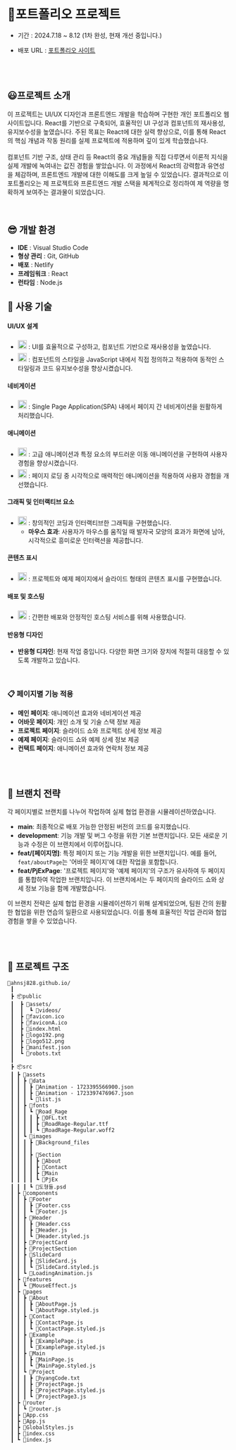 # 🦆포트폴리오 프로젝트

<!-- <img src="./etude.gif" alt="etude"/><br /> -->

<!-- - 기간 : 2024.7.29 ~ 8.12 -->

- 기간 : 2024.7.18 ~ 8.12 (1차 완성, 현재 개선 중입니다.)

- 배포 URL : [포트폴리오 사이트](https://ahn-portfolio.netlify.app/)

<br /><br />

## 😃프로젝트 소개

이 프로젝트는 UI/UX 디자인과 프론트엔드 개발을 학습하며 구현한 개인 포트폴리오 웹사이트입니다. React를 기반으로 구축되어, 효율적인 UI 구성과 컴포넌트의 재사용성, 유지보수성을 높였습니다. 주된 목표는 React에 대한 실력 향상으로, 이를 통해 React의 핵심 개념과 작동 원리를 실제 프로젝트에 적용하며 깊이 있게 학습했습니다.
<br /><br />
컴포넌트 기반 구조, 상태 관리 등 React의 중요 개념들을 직접 다루면서 이론적 지식을 실제 개발에 녹여내는 값진 경험을 쌓았습니다. 이 과정에서 React의 강력함과 유연성을 체감하며, 프론트엔드 개발에 대한 이해도를 크게 높일 수 있었습니다. 결과적으로 이 포트폴리오는 제 프로젝트와 프론트엔드 개발 스택을 체계적으로 정리하여 제 역량을 명확하게 보여주는 결과물이 되었습니다.

<!-- 이 프로젝트는 UI/UX 디자인과 프론트엔드 개발을 공부하고 준비하면서 구현한 포트폴리오 웹사이트입니다. 이 사이트는 제 프로젝트와 프론트엔드 개발 스택을 체계적으로 정리하여 제 역량을 명확하게 보여주는 포트폴리오입니다. 웹사이트는 React를 기반으로 하여 효율적으로 UI를 구성하고, 각 요소를 독립적인 컴포넌트로 관리하여 재사용성과 유지보수성을 높였습니다.
<br /><br />

이 프로젝트를 시작한 주된 동기는 React에 대한 실력 향상이었습니다. React를 깊이 있게 이해하고 싶어 시작한 이 프로젝트를 통해, React의 핵심 개념과 작동 원리를 실제로 적용하며 학습할 수 있었습니다. 컴포넌트 기반 구조, 상태 관리 등 React의 중요한 개념들을 직접 다루면서, 이론적 지식을 실제 개발에 녹여내는 값진 경험을 쌓았습니다. 이 과정에서 React의 강력함과 유연성을 체감하며, 프론트엔드 개발에 대한 이해도를 크게 높일 수 있었습니다. -->

<!-- 이 프로젝트는 UI/UX 디자인과 프론트엔드 개발 역량을 보여주는 포트폴리오 웹사이트입니다. React를 기반으로 구현하여 효율적인 UI 구성과 높은 재사용성, 유지보수성을 달성했습니다. 이 프로젝트는 React 실력 향상을 위해 시작되었으며, 개발 과정에서 React의 핵심 개념과 작동 원리를 깊이 있게 학습하고 적용할 수 있었습니다. 결과적으로 프론트엔드 개발에 대한 이해도를 크게 높이는 값진 경험이 되었습니다. -->

<br />

## 😎 개발 환경

- **IDE** : Visual Studio Code
- **형상 관리** : Git, GitHub
- **배포** : Netlify
- **프레임워크** : React
- **런타임** : Node.js

<!-- React: UI를 효율적으로 구성하고, 컴포넌트 기반으로 재사용성을 높였습니다.
React Router: Single Page Application(SPA) 내에서 페이지 간 네비게이션을 원활하게 처리했습니다.
styled-components: 동적인 스타일링과 코드 유지보수성을 향상시키기 위해 사용했습니다.
GSAP: 고급 애니메이션과 부드러운 이동 효과를 구현하여 사용자 경험을 개선했습니다.
LottieFiles: 페이지 로딩 시 매력적인 애니메이션을 적용하여 대기 시간을 줄였습니다.
p5.js: 마우스 이동에 반응하는 동적 발자국 효과를 구현했습니다.
Netlify: 간편한 배포와 안정적인 호스팅을 제공받기 위해 사용했습니다. -->

## 🧐 사용 기술

#### UI/UX 설계

- <img src="https://img.shields.io/badge/React-20232A?style=for-the-badge&logo=react&logoColor=61DAFB" alt="React" style="height: 20px; margin-top: 5px;"> : UI를 효율적으로 구성하고, 컴포넌트 기반으로 재사용성을 높였습니다.
- <img src="https://img.shields.io/badge/styled--components-DB7093?style=for-the-badge&logo=styled-components&logoColor=white" alt="styled-components" style="height: 20px; margin-top: 5px;"> : 컴포넌트의 스타일을 JavaScript 내에서 직접 정의하고 적용하여 동적인 스타일링과 코드 유지보수성을 향상시켰습니다.

#### 네비게이션

- <img src="https://img.shields.io/badge/React_Router-CA4245?style=for-the-badge&logo=react-router&logoColor=white" alt="React Router" style="height: 20px; margin-top: 5px;"> : Single Page Application(SPA) 내에서 페이지 간 네비게이션을 원활하게 처리했습니다.

#### 애니메이션

- <img src="https://img.shields.io/badge/GSAP-0AE448?style=for-the-badge&logo=greensock&logoColor=black&color=0AE448" alt="GSAP" style="height: 20px; margin-top: 5px;"> : 고급 애니메이션과 특정 요소의 부드러운 이동 애니메이션을 구현하여 사용자 경험을 향상시켰습니다.
- <img src="https://img.shields.io/badge/p5%20js-ED225D?style=for-the-badge&logo=p5dotjs&logoColor=white" alt="p5.js" style="height: 20px; margin-top: 5px;"> : 페이지 로딩 중 시각적으로 매력적인 애니메이션을 적용하여 사용자 경험을 개선했습니다.

#### 그래픽 및 인터랙티브 요소

- <img src="https://img.shields.io/badge/p5%20js-ED225D?style=for-the-badge&logo=p5dotjs&logoColor=white" alt="p5.js" style="height: 20px; margin-top: 5px;"> : 창의적인 코딩과 인터랙티브한 그래픽을 구현했습니다.
  - **마우스 효과**: 사용자가 마우스를 움직일 때 발자국 모양의 효과가 화면에 남아, 시각적으로 흥미로운 인터랙션을 제공합니다.

#### 콘텐츠 표시

- <img src="https://img.shields.io/badge/Swiper-333333?style=for-the-badge&logo=swiper&logoColor=white" alt="Swiper" style="height: 20px; margin-top: 5px;"> : 프로젝트와 예제 페이지에서 슬라이드 형태의 콘텐츠 표시를 구현했습니다.

#### 배포 및 호스팅

- <img src="https://img.shields.io/badge/Netlify-00C7B7?style=for-the-badge&logo=netlify&logoColor=white" alt="Netlify" style="height: 20px; margin-top: 5px;"> : 간편한 배포와 안정적인 호스팅 서비스를 위해 사용했습니다.

#### 반응형 디자인

- **반응형 디자인**: 현재 작업 중입니다. 다양한 화면 크기와 장치에 적절히 대응할 수 있도록 개발하고 있습니다.
  <!-- 나중에 바꾸기 / 변경 -->
  <!-- - **반응형 디자인**: 모든 페이지에서 다양한 화면 크기와 장치에 적절히 대응하도록 구현되었습니다. -->

<br/>

### 📋 페이지별 기능 적용

- **메인 페이지**: 애니메이션 효과와 네비게이션 제공
- **어바웃 페이지**: 개인 소개 및 기술 스택 정보 제공
- **프로젝트 페이지**: 슬라이드 쇼와 프로젝트 상세 정보 제공
- **예제 페이지**: 슬라이드 쇼와 예제 상세 정보 제공
- **컨택트 페이지**: 애니메이션 효과와 연락처 정보 제공

<br /><br />

## 🧩 브랜치 전략

각 페이지별로 브랜치를 나누어 작업하여 실제 협업 환경을 시뮬레이션하였습니다.

- **main**: 최종적으로 배포 가능한 안정된 버전의 코드를 유지했습니다.
- **development**: 기능 개발 및 버그 수정을 위한 기본 브랜치입니다. 모든 새로운 기능과 수정은 이 브랜치에서 이루어집니다.
- **feat/[페이지명]**: 특정 페이지 또는 기능 개발을 위한 브랜치입니다. 예를 들어, `feat/aboutPage`는 '어바웃 페이지'에 대한 작업을 포함합니다.
- **feat/PjExPage**: '프로젝트 페이지'와 '예제 페이지'의 구조가 유사하여 두 페이지를 통합하여 작업한 브랜치입니다. 이 브랜치에서는 두 페이지의 슬라이드 쇼와 상세 정보 기능을 함께 개발했습니다.

이 브랜치 전략은 실제 협업 환경을 시뮬레이션하기 위해 설계되었으며, 팀원 간의 원활한 협업을 위한 연습의 일환으로 사용되었습니다. 이를 통해 효율적인 작업 관리와 협업 경험을 쌓을 수 있었습니다.

  <!-- - **bugfix/[버그명]**: 버그 수정을 위한 브랜치입니다. 예를 들어, `bugfix/header-fix`는 헤더 관련 버그 수정을 포함합니다. -->
  <!-- - **hotfix/[핫픽스명]**: 긴급한 문제 해결을 위한 브랜치입니다. 주요 버그가 발견되었을 때 사용됩니다. -->

<br /><br />

## 📁 프로젝트 구조

```
🦆ahnsj828.github.io/
 ┃
 ┣ 📦public
 ┃  ┣ 📂assets/
 ┃  ┃  ┗ 📂videos/
 ┃  ┣ 📃favicon.ico
 ┃  ┣ 📃faviconA.ico
 ┃  ┣ 📃index.html
 ┃  ┣ 📃logo192.png
 ┃  ┣ 📃logo512.png
 ┃  ┣ 📃manifest.json
 ┃  ┗ 📃robots.txt
 ┃
 ┣ 📦src
 ┃ ┣ 📂assets
 ┃ ┃ ┣ 📂data
 ┃ ┃ ┃ ┣ 📜Animation - 1723395566900.json
 ┃ ┃ ┃ ┣ 📜Animation - 1723397476967.json
 ┃ ┃ ┃ ┗ 📜list.js
 ┃ ┃ ┣ 📂fonts
 ┃ ┃ ┃ ┗ 📂Road_Rage
 ┃ ┃ ┃ ┃ ┣ 📜OFL.txt
 ┃ ┃ ┃ ┃ ┣ 📜RoadRage-Regular.ttf
 ┃ ┃ ┃ ┃ ┗ 📜RoadRage-Regular.woff2
 ┃ ┃ ┗ 📂images
 ┃ ┃ ┃ ┣ 📂Background_files
 ┃ ┃ ┃ ┃
 ┃ ┃ ┃ ┣ 📂Section
 ┃ ┃ ┃ ┃ ┣ 📂About
 ┃ ┃ ┃ ┃ ┣ 📂Contact
 ┃ ┃ ┃ ┃ ┣ 📂Main
 ┃ ┃ ┃ ┃ ┗ 📂PjEx
 ┃ ┃ ┃ ┗ 📜도형들.psd
 ┃ ┣ 📂components
 ┃ ┃ ┣ 📂Footer
 ┃ ┃ ┃ ┣ 📜Footer.css
 ┃ ┃ ┃ ┗ 📜Footer.js
 ┃ ┃ ┣ 📂Header
 ┃ ┃ ┃ ┣ 📜Header.css
 ┃ ┃ ┃ ┣ 📜Header.js
 ┃ ┃ ┃ ┗ 📜Header.styled.js
 ┃ ┃ ┣ 📂ProjectCard
 ┃ ┃ ┣ 📂ProjectSection
 ┃ ┃ ┣ 📂SlideCard
 ┃ ┃ ┃ ┣ 📜SlideCard.js
 ┃ ┃ ┃ ┗ 📜SlideCard.styled.js
 ┃ ┃ ┗ 📜LoadingAnimation.js
 ┃ ┣ 📂features
 ┃ ┃ ┗ 📜MouseEffect.js
 ┃ ┣ 📂pages
 ┃ ┃ ┣ 📂About
 ┃ ┃ ┃ ┣ 📜AboutPage.js
 ┃ ┃ ┃ ┗ 📜AboutPage.styled.js
 ┃ ┃ ┣ 📂Contact
 ┃ ┃ ┃ ┣ 📜ContactPage.js
 ┃ ┃ ┃ ┗ 📜ContactPage.styled.js
 ┃ ┃ ┣ 📂Example
 ┃ ┃ ┃ ┣ 📜ExamplePage.js
 ┃ ┃ ┃ ┗ 📜ExamplePage.styled.js
 ┃ ┃ ┣ 📂Main
 ┃ ┃ ┃ ┣ 📜MainPage.js
 ┃ ┃ ┃ ┗ 📜MainPage.styled.js
 ┃ ┃ ┗ 📂Project
 ┃ ┃ ┃ ┣ 📜hyangCode.txt
 ┃ ┃ ┃ ┣ 📜ProjectPage.js
 ┃ ┃ ┃ ┣ 📜ProjectPage.styled.js
 ┃ ┃ ┃ ┗ 📜ProjectPage3.js
 ┃ ┣ 📂router
 ┃ ┃ ┗ 📜router.js
 ┃ ┣ 📜App.css
 ┃ ┣ 📜App.js
 ┃ ┣ 📜GlobalStyles.js
 ┃ ┣ 📜index.css
 ┃ ┗ 📜index.js
```

<br /><br />
